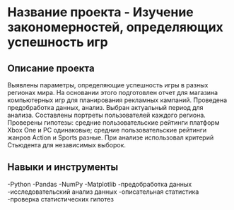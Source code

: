 # Название проекта - Изучение закономерностей, определяющих успешность игр
## Описание проекта
Выявлены параметры, определяющие успешность игры в разных регионах мира. На
основании этого подготовлен отчет для магазина компьютерных игр для планирования
рекламных кампаний. Проведена предобработка данных, анализ. Выбран актуальный
период для анализа. Составлены портреты пользователей каждого региона. Проверены
гипотезы: средние пользовательские рейтинги платформ Xbox One и PC одинаковые;
средние пользовательские рейтинги жанров Action и Sports разные. При анализе использовал критерий Стьюдента для независимых выборок.
## Навыки и инструменты
-Python
-Pandas
-NumPy
-Matplotlib
-предобработка данных
-исследовательский анализ данных
-описательная статистика
-проверка статистических гипотез

